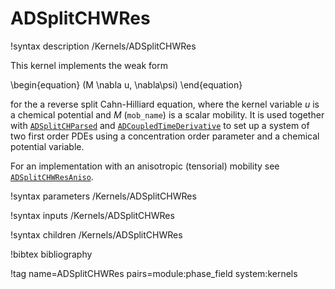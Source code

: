 # ADSplitCHWRes

!syntax description /Kernels/ADSplitCHWRes

This kernel implements the weak form

\begin{equation}
(M \nabla u, \nabla\psi)
\end{equation}

for the a reverse split Cahn-Hilliard equation, where the kernel variable $u$ is
a chemical potential and $M$ (`mob_name`) is a scalar mobility. It is used
together with [`ADSplitCHParsed`](/ADSplitCHParsed.md) and
[`ADCoupledTimeDerivative`](/ADCoupledTimeDerivative.md) to set up a system of
two first order PDEs using a concentration order parameter and a chemical
potential variable.

For an implementation with an anisotropic (tensorial) mobility see
[`ADSplitCHWResAniso`](/ADSplitCHWResAniso.md).

!syntax parameters /Kernels/ADSplitCHWRes

!syntax inputs /Kernels/ADSplitCHWRes

!syntax children /Kernels/ADSplitCHWRes

!bibtex bibliography

!tag name=ADSplitCHWRes pairs=module:phase_field system:kernels

